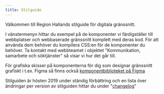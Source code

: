 ```yaml
---
title: Stilguide
---
```


Välkommen till Region Hallands stilguide för digitala gränssnitt.

I vänstermenyn hittar du exempel på de komponenter vi färdigställer till webbplatser och webbaserade gränssnitt komplett med deras kod.
För att använda dem behöver du kompilera CSS:en för de komponenter du behöver. Ta kontakt med webbteamet i objektet "Kommunikation, samarbete och söktjänster" så visar vi hur det går till.

För grafiska skisser på komponenterna för dig som designar gränssnitt grafiskt i t.ex. Figma så finns också [komponentbiblioteket på Figma](https://www.figma.com/file/CMYZeVSIh8UkD2VUQvu3hAHb/Komponentbibliotek-2.0?node-id=0%3A1)

Stilguiden är hösten 2019 under ständig förbättring och en lista över ändringar per version av stilguiden hittar du under "[changelog](/docs/changelog)"